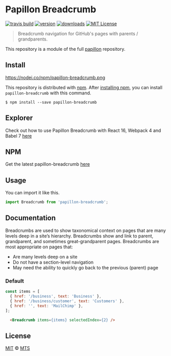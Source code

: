 # Papillon Breadcrumb

[![travis build](https://img.shields.io/travis/mts/papillon.svg?style=flat-square)](https://travis-ci.org/mts/papillon)
[![version](https://img.shields.io/npm/v/papillon-breadcrumb.svg?style=flat-square)](http://npm.im/papillon-breadcrumb)
[![downloads](https://img.shields.io/npm/dm/papillon-breadcrumb.svg?style=flat-square)](http://npm-stat.com/charts.html?package=papillon-breadcrumb&from=2018-10-13)
[![MIT License](https://img.shields.io/npm/l/papillon-breadcrumb.svg?style=flat-square)](http://opensource.org/licenses/MIT)

> Breadcrumb navigation for GitHub's pages with parents / grandparents.

This repository is a module of the full [papillon][papillon] repository.

## Install

https://nodei.co/npm/papillon-breadcrumb.png

This repository is distributed with [npm][npm]. After [installing npm][install-npm], you can install `papillon-breadcrumb` with this command.

```
$ npm install --save papillon-breadcrumb
```

## Explorer
Check out how to use Papillon Breadcrumb with React 16, Webpack 4 and Babel 7 [here](https://github.com/mts/papillon/tree/master/packages/papillon-breadcrumb/explorer)

## NPM
Get the latest papillon-breadcrumb [here](https://www.npmjs.com/package/papillon-breadcrumb)

## Usage

You can import it like this.

```javascript
import Breadcrumb from 'papillon-breadcrumb';
```

## Documentation

Breadcrumbs are used to show taxonomical context on pages that are many levels deep in a site’s hierarchy. Breadcrumbs show and link to parent, grandparent, and sometimes great-grandparent pages. Breadcrumbs are most appropriate on pages that:

- Are many levels deep on a site
- Do not have a section-level navigation
- May need the ability to quickly go back to the previous (parent) page

### Default

```javascript
const items = [
  { href: '/business', text: 'Business' },
  { href: '/business/customer', text: 'Customers' },
  { href: '', text: 'MailChimp' },
];
```

```html
  <Breadcrumb items={items} selectedIndex={2} />
```

## License

[MIT](./LICENSE) &copy; [MTS](https://github.com/mts)

[papillon]: https://github.com/mts/papillon
[docs]: https://github.com/mts/papillon/tree/master/packages/papillon-breadcrumb
[npm]: https://www.npmjs.com/package/papillon-breadcrumb
[install-npm]: https://docs.npmjs.com/getting-started/installing-node
[react]: https://github.com/facebook/react


